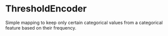 # ThresholdEncoder
Simple mapping to keep only certain categorical values from a categorical feature based on their frequency.
